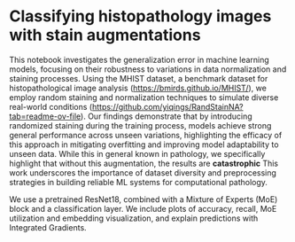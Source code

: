 # Classifying histopathology images with stain augmentations
This notebook investigates the generalization error in machine learning models, focusing on their robustness to variations in data normalization and staining processes. Using the MHIST dataset, a benchmark dataset for histopathological image analysis (https://bmirds.github.io/MHIST/), we employ random staining and normalization techniques to simulate diverse real-world conditions (https://github.com/yiqings/RandStainNA?tab=readme-ov-file). Our findings demonstrate that by introducing randomized staining during the training process, models achieve strong general performance across unseen variations, highlighting the efficacy of this approach in mitigating overfitting and improving model adaptability to unseen data. While this in general known in pathology, we specifically highlight that without this augmentation, the results are **catastrophic**  This work underscores the importance of dataset diversity and preprocessing strategies in building reliable ML systems for computational pathology.

We use a pretrained ResNet18, combined with a Mixture of Experts (MoE) block and a classification layer. We include plots of accuracy, recall, MoE utilization and embedding visualization, and explain predictions with Integrated Gradients. 

